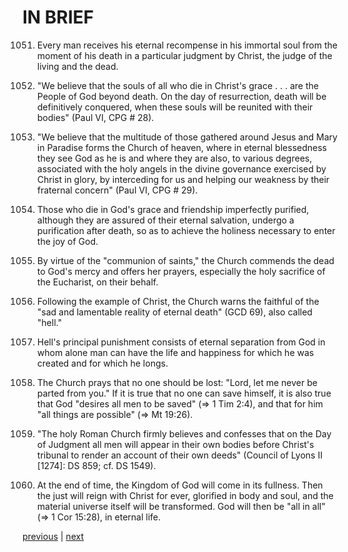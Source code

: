 # IN BRIEF

1051. Every man receives his eternal recompense in his immortal soul from the moment of his death in a particular judgment by Christ, the judge of the living and the dead.

1052. "We believe that the souls of all who die in Christ's grace . . . are the People of God beyond death. On the day of resurrection, death will be definitively conquered, when these souls will be reunited with their bodies" (Paul VI, CPG # 28).

1053. "We believe that the multitude of those gathered around Jesus and Mary in Paradise forms the Church of heaven, where in eternal blessedness they see God as he is and where they are also, to various degrees, associated with the holy angels in the divine governance exercised by Christ in glory, by interceding for us and helping our weakness by their fraternal concern" (Paul VI, CPG # 29).

1054. Those who die in God's grace and friendship imperfectly purified, although they are assured of their eternal salvation, undergo a purification after death, so as to achieve the holiness necessary to enter the joy of God.

1055. By virtue of the "communion of saints," the Church commends the dead to God's mercy and offers her prayers, especially the holy sacrifice of the Eucharist, on their behalf.

1056. Following the example of Christ, the Church warns the faithful of the "sad and lamentable reality of eternal death" (GCD 69), also called "hell."

1057. Hell's principal punishment consists of eternal separation from God in whom alone man can have the life and happiness for which he was created and for which he longs.

1058. The Church prays that no one should be lost: "Lord, let me never be parted from you." If it is true that no one can save himself, it is also true that God "desires all men to be saved" (⇒ 1 Tim 2:4), and that for him "all things are possible" (⇒ Mt 19:26).

1059. "The holy Roman Church firmly believes and confesses that on the Day of Judgment all men will appear in their own bodies before Christ's tribunal to render an account of their own deeds" (Council of Lyons II [1274]: DS 859; cf. DS 1549).

1060. At the end of time, the Kingdom of God will come in its fullness. Then the just will reign with Christ for ever, glorified in body and soul, and the material universe itself will be transformed. God will then be "all in all" (⇒ 1 Cor 15:28), in eternal life.

[previous](https://github.com/Tenari/non-fiction/blob/master/catechism/__P2Q.md) | [next](https://github.com/Tenari/non-fiction/blob/master/catechism/__P2S.md)